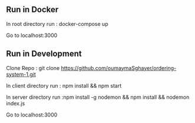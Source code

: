 ## Run in Docker

In root directory run : docker-compose up

Go to localhost:3000

## Run in Development

Clone Repo : git clone https://github.com/oumaymaSghayer/ordering-system-1.git

In client directory run : npm install && npm start

In server directory run :npm install -g nodemon && npm install && nodemon index.js

Go to localhost:3000
